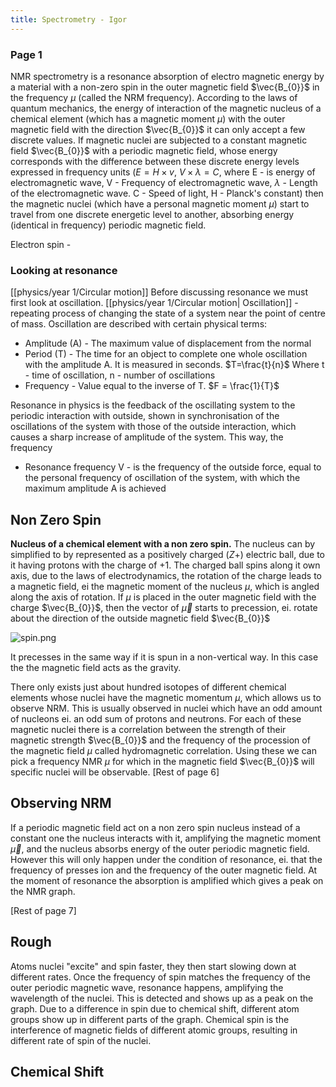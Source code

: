 ```yaml
---
title: Spectrometry - Igor
---
```

### Page 1
NMR spectrometry is a resonance absorption of electro magnetic energy by a material with a non-zero spin in the outer magnetic field $\vec{B_{0}}$ in the frequency $\mu$ (called the NRM frequency). According to the laws of quantum mechanics, the energy of interaction of the magnetic nucleus of a chemical element (which has a magnetic moment $\mu$) with the outer magnetic field with the direction $\vec{B_{0}}$ it can only accept a few discrete values. If magnetic nuclei are subjected to a constant magnetic field $\vec{B_{0}}$ with a periodic magnetic field, whose energy corresponds with the difference between these discrete energy levels expressed in frequency units ($E=H\times v$, $V \times \lambda = C$, where E - is energy of electromagnetic wave, V - Frequency of electromagnetic wave, $\lambda$ - Length of the electromagnetic wave. C - Speed of light, H - Planck's constant) then the magnetic nuclei (which have a personal magnetic moment $\mu$) start to travel from one discrete energetic level to another, absorbing energy (identical in frequency) periodic magnetic field.

Electron spin - 

### Looking at resonance
[[physics/year 1/Circular motion]]
Before discussing resonance we must first look at oscillation. [[physics/year 1/Circular motion| Oscillation]]  - repeating process of changing the state of a system near the point of centre of mass.  Oscillation are described with certain physical terms:
- Amplitude (A) - The maximum value of displacement from the normal 
- Period (T) - The time for an object to complete one whole oscillation with the amplitude A. It is measured in seconds. $T=\frac{t}{n}$ Where t - time of oscillation, n - number of oscillations
- Frequency - Value equal to the inverse of T. $F = \frac{1}{T}$

Resonance in physics is the feedback of the oscillating system to the periodic interaction with outside, shown in synchronisation of the oscillations of the system with those of the outside interaction, which causes a sharp increase of amplitude of the system.  This way, the frequency 

- Resonance frequency V - is the frequency of the outside force, equal to the personal frequency of oscillation of the system, with which the maximum amplitude A is achieved


## Non Zero Spin
**Nucleus of a chemical element with a non zero spin.** The nucleus can by simplified to by represented as a positively charged ($Z+$) electric ball, due to it having protons with the charge of +1. The charged ball spins along it own axis, due to the laws of electrodynamics, the rotation of the charge leads to a magnetic field, ei the magnetic moment of the nucleus $\mu$, which is angled along the axis of rotation. If $\mu$ is placed in the outer magnetic field with the charge $\vec{B_{0}}$, then the vector of $\vec{\mu}$ starts to precession, ei. rotate about the direction of the outside magnetic field $\vec{B_{0}}$

![spin.png](spin.png)

It precesses in the same way if it is spun in a non-vertical way. In this case the the magnetic field acts as the gravity.

There only exists just about hundred isotopes of different chemical elements whose nuclei have the magnetic momentum $\mu$, which allows us to observe NRM. This  is usually observed in nuclei which have an odd amount of nucleons ei. an odd sum of protons and neutrons. For each of these magnetic nuclei there is a correlation between the strength of their magnetic strength  $\vec{B_{0}}$ and the frequency of the procession of the magnetic field $\mu$ called hydromagnetic correlation. Using these we can pick a frequency NMR $\mu$ for which in the magnetic field $\vec{B_{0}}$ will specific nuclei will be observable.
[Rest of page 6]

## Observing NRM
If a periodic magnetic field act on a non zero spin nucleus instead of a constant one the nucleus interacts with it, amplifying the magnetic moment $\vec{\mu}$, and the nucleus absorbs energy of the outer periodic magnetic field. However this will only happen under the condition of resonance, ei. that the frequency of presses ion and the frequency of the outer magnetic field. At the moment of resonance the absorption is amplified which gives a peak on the NMR graph.

[Rest of page 7]


## Rough
Atoms nuclei "excite" and spin faster, they then start slowing down at different rates. Once the frequency of spin matches the frequency of the outer periodic magnetic wave, resonance happens, amplifying the wavelength of the nuclei. This is detected and shows up as a peak on the graph. Due to a difference in spin due to chemical shift, different atom groups show up in different parts of the graph. Chemical spin is the interference of magnetic fields of different atomic groups, resulting in different rate of spin of the nuclei. 

## Chemical Shift
